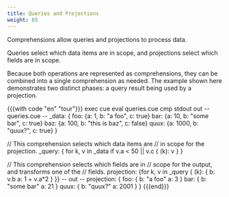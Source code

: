 ```yaml
---
title: Queries and Projections
weight: 65
---
```


Comprehensions allow queries and projections to process data.

Queries select which data items are in scope, and projections select which
fields are in scope.

Because both operations are represented as comprehensions, they can be combined
into a single comprehension as needed. The example shown here demonstrates two
distinct phases: a query result being used by a projection.

{{{with code "en" "tour"}}}
exec cue eval queries.cue
cmp stdout out
-- queries.cue --
_data: {
	foo: {a: 1, b: "a foo", c: true}
	bar: {a: 10, b: "some bar", c: true}
	baz: {a: 100, b: "this is baz", c: false}
	quux: {a: 1000, b: "quux?", c: true}
}

// This comprehension selects which data items are
// in scope for the projection.
_query: {
	for k, v in _data
	if v.a < 50 || v.c {
		(k): v
	}
}

// This comprehension selects which fields are in
// scope for the output, and transforms one of the
// fields.
projection: {for k, v in _query {
	(k): {
		b: v.b
		a: 1 + v.a*2
	}
}}
-- out --
projection: {
    foo: {
        b: "a foo"
        a: 3
    }
    bar: {
        b: "some bar"
        a: 21
    }
    quux: {
        b: "quux?"
        a: 2001
    }
}
{{{end}}}
